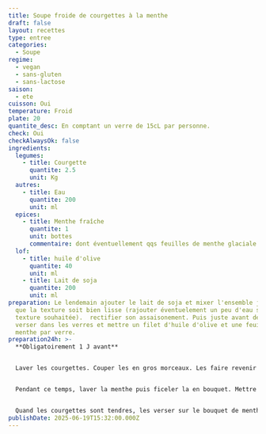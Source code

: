 ```yaml
---
title: Soupe froide de courgettes à la menthe
draft: false
layout: recettes
type: entree
categories:
  - Soupe
regime:
  - vegan
  - sans-gluten
  - sans-lactose
saison:
  - ete
cuisson: Oui
temperature: Froid
plate: 20
quantite_desc: En comptant un verre de 15cL par personne.
check: Oui
checkAlwaysOk: false
ingredients:
  legumes:
    - title: Courgette
      quantite: 2.5
      unit: Kg
  autres:
    - title: Eau
      quantite: 200
      unit: ml
  epices:
    - title: Menthe fraîche
      quantite: 1
      unit: bottes
      commentaire: dont éventuellement qqs feuilles de menthe glaciale
  lof:
    - title: huile d'olive
      quantite: 40
      unit: ml
    - title: Lait de soja
      quantite: 200
      unit: ml
preparation: Le lendemain ajouter le lait de soja et mixer l'ensemble jusqu'à ce
  que la texture soit bien lisse (rajouter éventuelement un peu d'eau selon la
  texture souhaitée).  rectifier son assaisonement. Puis juste avant de servir
  verser dans les verres et mettre un filet d'huile d'olive et une feuille de
  menthe par verre.
preparation24h: >-
  **Obligatoirement 1 J avant**


  Laver les courgettes. Couper les en gros morceaux. Les faire revenir rapidemment à feu fort dans 2 càs d'huile d'olive. Puis mettre sur feu doux, ajouter 20cL d'eau et placer la gaze de menthe sous les courgettes, saler, poivrer. Couvrir et laisser mijoter.


  Pendant ce temps, laver la menthe puis ficeler la en bouquet. Mettre de côté 20 petites feuilles de menthe pour la déco.


  Quand les courgettes sont tendres, les verser sur le bouquet de menthe. Refroidir et mettre au frais toute la nuit.
publishDate: 2025-06-19T15:32:00.000Z
---
```


